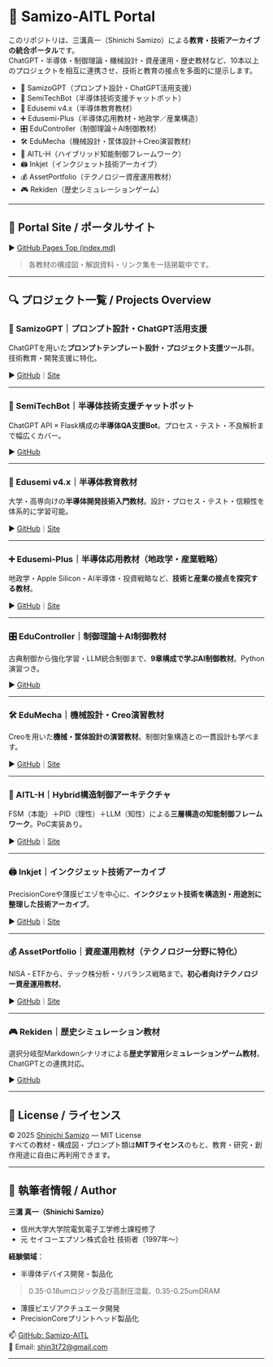 # 🧠 Samizo-AITL Portal

このリポジトリは、三溝真一（Shinichi Samizo）による**教育・技術アーカイブの統合ポータル**です。  
ChatGPT・半導体・制御理論・機械設計・資産運用・歴史教材など、10本以上のプロジェクトを相互に連携させ、技術と教育の接点を多面的に提示します。

- 🧠 SamizoGPT（プロンプト設計・ChatGPT活用支援）
- 📡 SemiTechBot（半導体技術支援チャットボット）
- 📘 Edusemi v4.x（半導体教育教材）
- ➕ Edusemi-Plus（半導体応用教材・地政学／産業構造）
- 🎛️ EduController（制御理論＋AI制御教材）
- 🛠️ EduMecha（機械設計・筐体設計＋Creo演習教材）
- 🤖 AITL-H（ハイブリッド知能制御フレームワーク）
- 🖨️ Inkjet（インクジェット技術アーカイブ）
- 💰 AssetPortfolio（テクノロジー資産運用教材） 
- 🎮 Rekiden（歴史シミュレーションゲーム）

---

## 🔗 Portal Site / ポータルサイト

▶︎ [GitHub Pages Top (index.md)](https://samizo-aitl.github.io/)  
> 各教材の構成図・解説資料・リンク集を一括掲載中です。

---

## 🔍 プロジェクト一覧 / Projects Overview

### 🧠 SamizoGPT｜プロンプト設計・ChatGPT活用支援  
ChatGPTを用いた**プロンプトテンプレート設計・プロジェクト支援ツール**群。技術教育・開発支援に特化。

▶︎ [GitHub](https://github.com/Samizo-AITL/SamizoGPT)｜[Site](https://samizo-aitl.github.io/SamizoGPT/)

---

### 📡 SemiTechBot｜半導体技術支援チャットボット  
ChatGPT API × Flask構成の**半導体QA支援Bot**。プロセス・テスト・不良解析まで幅広くカバー。

▶︎ [GitHub](https://github.com/Samizo-AITL/SamizoGPT_SemiTechBot)

---

### 📘 Edusemi v4.x｜半導体教育教材  
大学・高専向けの**半導体開発技術入門教材**。設計・プロセス・テスト・信頼性を体系的に学習可能。

▶︎ [GitHub](https://github.com/Samizo-AITL/Edusemi-v4x)｜[Site](https://samizo-aitl.github.io/Edusemi-v4x/)

---

### ➕ Edusemi-Plus｜半導体応用教材（地政学・産業戦略）  
地政学・Apple Silicon・AI半導体・投資戦略など、**技術と産業の接点を探究する教材**。

▶︎ [GitHub](https://github.com/Samizo-AITL/Edusemi-Plus)｜[Site](https://samizo-aitl.github.io/Edusemi-Plus/)

---

### 🎛️ EduController｜制御理論＋AI制御教材  
古典制御から強化学習・LLM統合制御まで、**9章構成で学ぶAI制御教材**。Python演習つき。

▶︎ [GitHub](https://github.com/Samizo-AITL/EduController)

---

### 🛠️ EduMecha｜機械設計・Creo演習教材  
Creoを用いた**機械・筐体設計の演習教材**。制御対象構造との一貫設計も学べます。

▶︎ [GitHub](https://github.com/Samizo-AITL/EduMecha)｜[Site](https://samizo-aitl.github.io/EduMecha/)

---

### 🤖 AITL-H｜Hybrid構造制御アーキテクチャ  
FSM（本能）＋PID（理性）＋LLM（知性）による**三層構造の知能制御フレームワーク**。PoC実装あり。

▶︎ [GitHub](https://github.com/Samizo-AITL/AITL-H)｜[Site](https://samizo-aitl.github.io/AITL-H/)

---

### 🖨️ Inkjet｜インクジェット技術アーカイブ  
PrecisionCoreや薄膜ピエゾを中心に、**インクジェット技術を構造別・用途別に整理した技術アーカイブ**。

▶︎ [GitHub](https://github.com/Samizo-AITL/Inkjet)｜[Site](https://samizo-aitl.github.io/Inkjet/)

---

### 💰 AssetPortfolio｜資産運用教材（テクノロジー分野に特化）  
NISA・ETFから、テック株分析・リバランス戦略まで。**初心者向けテクノロジー資産運用教材**。

▶︎ [GitHub](https://github.com/Samizo-AITL/AssetPortfolio-StartGuide)｜[Site](https://samizo-aitl.github.io/AssetPortfolio-StartGuide/)

---

### 🎮 Rekiden｜歴史シミュレーション教材  
選択分岐型Markdownシナリオによる**歴史学習用シミュレーションゲーム教材**。ChatGPTとの連携対応。

▶︎ [GitHub](https://github.com/Samizo-AITL/Rekiden)

---

## 📄 License / ライセンス

© 2025 [Shinichi Samizo](https://github.com/Samizo-AITL) — MIT License  
すべての教材・構成図・プロンプト類は**MITライセンス**のもと、教育・研究・創作用途に自由に再利用できます。

---

## 👤 執筆者情報 / Author

**三溝 真一（Shinichi Samizo）**  
- 信州大学大学院電気電子工学修士課程修了
- 元 セイコーエプソン株式会社 技術者（1997年〜）  

**経験領域**：
- 半導体デバイス開発・製品化
> 0.35-0.18umロジック及び高耐圧混載、0.35-0.25umDRAM
- 薄膜ピエゾアクチュエータ開発
- PrecisionCoreプリントヘッド製品化

📫 [GitHub: Samizo-AITL](https://github.com/Samizo-AITL)  
📩 Email: [shin3t72@gmail.com](mailto:shin3t72@gmail.com)

---
